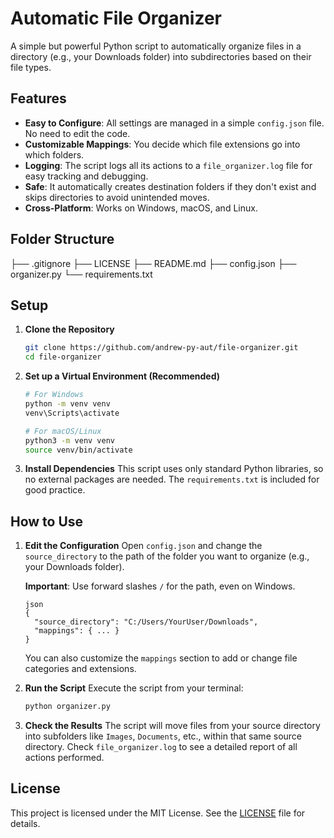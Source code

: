 # Automatic File Organizer

A simple but powerful Python script to automatically organize files in a directory (e.g., your Downloads folder) into subdirectories based on their file types.

## Features

-   **Easy to Configure**: All settings are managed in a simple `config.json` file. No need to edit the code.
-   **Customizable Mappings**: You decide which file extensions go into which folders.
-   **Logging**: The script logs all its actions to a `file_organizer.log` file for easy tracking and debugging.
-   **Safe**: It automatically creates destination folders if they don't exist and skips directories to avoid unintended moves.
-   **Cross-Platform**: Works on Windows, macOS, and Linux.

## Folder Structure

├── .gitignore
├── LICENSE
├── README.md
├── config.json
├── organizer.py
└── requirements.txt


## Setup

1.  **Clone the Repository**
    ```bash
    git clone https://github.com/andrew-py-aut/file-organizer.git
    cd file-organizer
    ```

2.  **Set up a Virtual Environment (Recommended)**
    ```bash
    # For Windows
    python -m venv venv
    venv\Scripts\activate

    # For macOS/Linux
    python3 -m venv venv
    source venv/bin/activate
    ```

3.  **Install Dependencies**
    This script uses only standard Python libraries, so no external packages are needed. The `requirements.txt` is included for good practice.

## How to Use

1.  **Edit the Configuration**
    Open `config.json` and change the `source_directory` to the path of the folder you want to organize (e.g., your Downloads folder).

    **Important**: Use forward slashes `/` for the path, even on Windows.
    ```
    json
    {
      "source_directory": "C:/Users/YourUser/Downloads",
      "mappings": { ... }
    }
    ```
    You can also customize the `mappings` section to add or change file categories and extensions.

2.  **Run the Script**
    Execute the script from your terminal:
    ```bash
    python organizer.py
    ```

3.  **Check the Results**
    The script will move files from your source directory into subfolders like `Images`, `Documents`, etc., within that same source directory. Check `file_organizer.log` to see a detailed report of all actions performed.

## License

This project is licensed under the MIT License. See the [LICENSE](LICENSE) file for details.